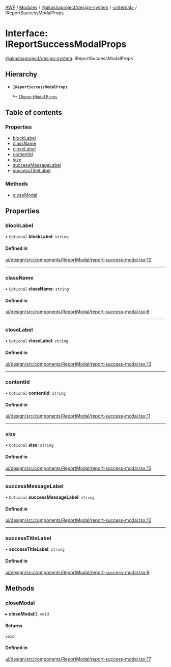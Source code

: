 [AWF](../README.md) / [Modules](../modules.md) / [@akashaproject/design-system](../modules/akashaproject_design_system.md) / [<internal\>](../modules/akashaproject_design_system._internal_.md) / IReportSuccessModalProps

# Interface: IReportSuccessModalProps

[@akashaproject/design-system](../modules/akashaproject_design_system.md).[<internal>](../modules/akashaproject_design_system._internal_.md).IReportSuccessModalProps

## Hierarchy

- **`IReportSuccessModalProps`**

  ↳ [`IReportModalProps`](akashaproject_design_system._internal_.IReportModalProps.md)

## Table of contents

### Properties

- [blockLabel](akashaproject_design_system._internal_.IReportSuccessModalProps.md#blocklabel)
- [className](akashaproject_design_system._internal_.IReportSuccessModalProps.md#classname)
- [closeLabel](akashaproject_design_system._internal_.IReportSuccessModalProps.md#closelabel)
- [contentId](akashaproject_design_system._internal_.IReportSuccessModalProps.md#contentid)
- [size](akashaproject_design_system._internal_.IReportSuccessModalProps.md#size)
- [successMessageLabel](akashaproject_design_system._internal_.IReportSuccessModalProps.md#successmessagelabel)
- [successTitleLabel](akashaproject_design_system._internal_.IReportSuccessModalProps.md#successtitlelabel)

### Methods

- [closeModal](akashaproject_design_system._internal_.IReportSuccessModalProps.md#closemodal)

## Properties

### blockLabel

• `Optional` **blockLabel**: `string`

#### Defined in

[ui/design/src/components/ReportModal/report-success-modal.tsx:12](https://github.com/AKASHAorg/akasha-world-framework/blob/d81a7246/ui/design/src/components/ReportModal/report-success-modal.tsx#L12)

___

### className

• `Optional` **className**: `string`

#### Defined in

[ui/design/src/components/ReportModal/report-success-modal.tsx:8](https://github.com/AKASHAorg/akasha-world-framework/blob/d81a7246/ui/design/src/components/ReportModal/report-success-modal.tsx#L8)

___

### closeLabel

• `Optional` **closeLabel**: `string`

#### Defined in

[ui/design/src/components/ReportModal/report-success-modal.tsx:13](https://github.com/AKASHAorg/akasha-world-framework/blob/d81a7246/ui/design/src/components/ReportModal/report-success-modal.tsx#L13)

___

### contentId

• `Optional` **contentId**: `string`

#### Defined in

[ui/design/src/components/ReportModal/report-success-modal.tsx:11](https://github.com/AKASHAorg/akasha-world-framework/blob/d81a7246/ui/design/src/components/ReportModal/report-success-modal.tsx#L11)

___

### size

• `Optional` **size**: `string`

#### Defined in

[ui/design/src/components/ReportModal/report-success-modal.tsx:15](https://github.com/AKASHAorg/akasha-world-framework/blob/d81a7246/ui/design/src/components/ReportModal/report-success-modal.tsx#L15)

___

### successMessageLabel

• `Optional` **successMessageLabel**: `string`

#### Defined in

[ui/design/src/components/ReportModal/report-success-modal.tsx:10](https://github.com/AKASHAorg/akasha-world-framework/blob/d81a7246/ui/design/src/components/ReportModal/report-success-modal.tsx#L10)

___

### successTitleLabel

• **successTitleLabel**: `string`

#### Defined in

[ui/design/src/components/ReportModal/report-success-modal.tsx:9](https://github.com/AKASHAorg/akasha-world-framework/blob/d81a7246/ui/design/src/components/ReportModal/report-success-modal.tsx#L9)

## Methods

### closeModal

▸ **closeModal**(): `void`

#### Returns

`void`

#### Defined in

[ui/design/src/components/ReportModal/report-success-modal.tsx:17](https://github.com/AKASHAorg/akasha-world-framework/blob/d81a7246/ui/design/src/components/ReportModal/report-success-modal.tsx#L17)
